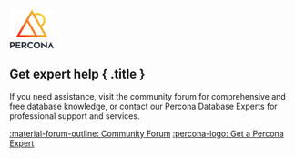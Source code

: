 <div data-banner markdown>

<div style="margin:0 0 0.75em"><img src="assets/percona-ologo.svg" width="78" height="69" alt="Percona's official logo"/></div> 

## Get expert help { .title }

If you need assistance, visit the community forum for comprehensive and free database knowledge, or contact our Percona Database Experts for professional support and services.

<div class="actions" markdown>

[:material-forum-outline: Community Forum](https://forums.percona.com/c/mongodb/percona-backup-for-mongodb/22?utm_campaign=Doc%20pages) [:percona-logo: Get a Percona Expert](https://www.percona.com/about/contact)

</div></div>